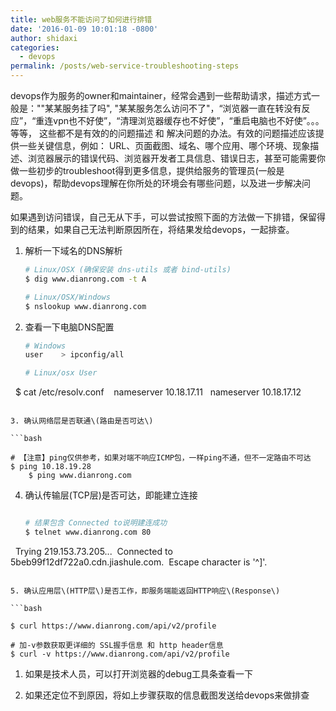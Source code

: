 ```yaml
---
title: web服务不能访问了如何进行排错
date: '2016-01-09 10:01:18 -0800'
author: shidaxi
categories:
  - devops
permalink: /posts/web-service-troubleshooting-steps
---
```


devops作为服务的owner和maintainer，经常会遇到一些帮助请求，描述方式一般是：""某某服务挂了吗",  "某某服务怎么访问不了"，“浏览器一直在转没有反应”，“重连vpn也不好使”，“清理浏览器缓存也不好使”，“重启电脑也不好使”。。。等等， 这些都不是有效的的问题描述 和 解决问题的办法。有效的问题描述应该提供一些关键信息，例如：  URL、页面截图、域名、哪个应用、哪个环境、现象描述、浏览器展示的错误代码、浏览器开发者工具信息、错误日志，甚至可能需要你做一些初步的troubleshoot得到更多信息，提供给服务的管理员\(一般是devops\)，帮助devops理解在你所处的环境会有哪些问题，以及进一步解决问题。

如果遇到访问错误，自己无从下手，可以尝试按照下面的方法做一下排错，保留得到的结果，如果自己无法判断原因所在，将结果发给devops，一起排查。

1. 解析一下域名的DNS解析

   ```bash
   # Linux/OSX (确保安装 dns-utils 或者 bind-utils)
   $ dig www.dianrong.com -t A  

   # Linux/OSX/Windows
   $ nslookup www.dianrong.com
   ```

2. 查看一下电脑DNS配置

   ```bash
   # Windows 
   user    > ipconfig/all  

   # Linux/osx User
    $ cat /etc/resolv.conf 
    nameserver 10.18.17.11
    nameserver 10.18.17.12
   ```

3. 确认网络层是否联通\(路由是否可达\)

   ```bash

   # 【注意】ping仅供参考，如果对端不响应ICMP包，一样ping不通，但不一定路由不可达
   $ ping 10.18.19.28 
    $ ping www.dianrong.com

   ```

4. 确认传输层\(TCP层\)是否可达，即能建立连接

   ```bash

   # 结果包含 Connected to说明建连成功
   $ telnet www.dianrong.com 80
    Trying 219.153.73.205... 
   Connected to 5beb99f12df722a0.cdn.jiashule.com. 
   Escape character is '^]'.

   ```

5. 确认应用层\(HTTP层\)是否工作，即服务端能返回HTTP响应\(Response\)

   ```bash

   $ curl https://www.dianrong.com/api/v2/profile 

   # 加-v参数获取更详细的 SSL握手信息 和 http header信息 
   $ curl -v https://www.dianrong.com/api/v2/profile

   ```

1. 如果是技术人员，可以打开浏览器的debug工具条查看一下  

1. 如果还定位不到原因，将如上步骤获取的信息截图发送给devops来做排查



